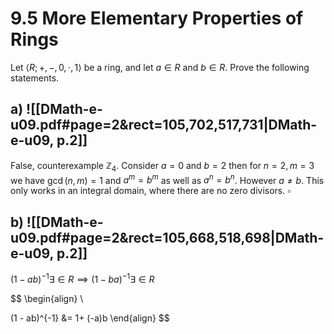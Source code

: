 
# 9.5 More Elementary Properties of Rings

Let $\langle R; +, -,0, \cdot,1 \rangle$ be a ring, and let $a \in R$ and $b \in R$. Prove the following statements.

## a) ![[DMath-e-u09.pdf#page=2&rect=105,702,517,731|DMath-e-u09, p.2]]
False, counterexample $\mathbb{Z}_{4}$. Consider $a=0$ and $b=2$ then for $n=2, m=3$ we have $\gcd(n,m)=1$ and $a^{m}=b^{m}$ as well as $a^{n}=b^{n}$. However $a \neq b$. This only works in an integral domain, where there are no zero divisors.
$\square$


## b) ![[DMath-e-u09.pdf#page=2&rect=105,668,518,698|DMath-e-u09, p.2]]
$(1-ab)^{-1} \exists \in R \implies (1-ba)^{-1}\exists \in R$



$$
\begin{align} \\

(1 - ab)^{-1} &= 1+ (-a)b
\end{align}
$$